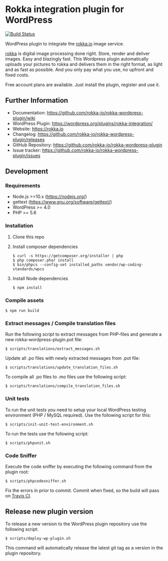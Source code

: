 # Rokka integration plugin for WordPress

[![Build Status](https://travis-ci.org/rokka-io/rokka-wordpress-plugin.svg?branch=master)](https://travis-ci.org/rokka-io/rokka-wordpress-plugin)

WordPress plugin to integrate the [rokka.io](https://rokka.io) image service.

[rokka](https://rokka.io) is digital image processing done right. Store, render and deliver images. Easy and blazingly fast. This Wordpress plugin automatically uploads your pictures to rokka and delivers them in the right format, as light and as fast as possible. And you only pay what you use, no upfront and fixed costs.

Free account plans are available. Just install the plugin, register and use it.

## Further Information

* Documentation: https://github.com/rokka-io/rokka-wordpress-plugin/wiki
* WordPress Plugin: https://wordpress.org/plugins/rokka-integration/
* Website: https://rokka.io
* Changelog: https://github.com/rokka-io/rokka-wordpress-plugin/releases
* GitHub Repository: https://github.com/rokka-io/rokka-wordpress-plugin
* Issue tracker: https://github.com/rokka-io/rokka-wordpress-plugin/issues

## Development

### Requirements

* Node.js >=10.x (https://nodejs.org/)
* gettext (https://www.gnu.org/software/gettext/)
* WordPress >= 4.0
* PHP >= 5.6

### Installation

1. Clone this repo

1. Install composer dependencies

    ```
    $ curl -s https://getcomposer.org/installer | php
    $ php composer.phar install
    $ bin/phpcs --config-set installed_paths vendor/wp-coding-standards/wpcs
    ```

1. Install Node dependencies

    ```
    $ npm install
    ```

### Compile assets

    $ npm run build

### Extract messages / Compile translation files

Run the following script to extract messages from PHP-files and generate a new rokka-wordpress-plugin.pot file:

    $ scripts/translations/extract_messages.sh

Update all .po files with newly extracted messages from .pot file:

    $ scripts/translations/update_translation_files.sh

To compile all .po files to .mo files use the following script:

    $ scripts/translations/compile_translation_files.sh

### Unit tests

To run the unit tests you need to setup your local WordPress testing environment (PHP / MySQL required). Use the following script for this:

    $ scripts/init-unit-test-environment.sh

To run the tests use the following script:

    $ scripts/phpunit.sh

### Code Sniffer

Execute the code sniffer by executing the following command from the plugin root:

    $ scripts/phpcodesniffer.sh

Fix the errors in prior to commit. Commit when fixed, so the build will pass on [Travis CI](https://travis-ci.org/rokka-io/rokka-wordpress-plugin).

## Release new plugin version

To release a new version to the WordPress plugin repository use the following script:

    $ scripts/deploy-wp-plugin.sh

This command will automatically release the latest git tag as a version in the plugin repository.
